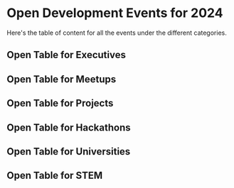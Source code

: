 # Open Development Events for 2024
Here's the table of content for all the events under the different categories.

## Open Table for Executives


## Open Table for Meetups


## Open Table for Projects


## Open Table for Hackathons


## Open Table for Universities


## Open Table for STEM


